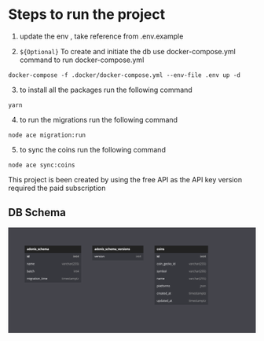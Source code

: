 # Steps to run the project

1. update the env , take reference from .env.example


2. `${Optional}` To create and initiate the db use docker-compose.yml
command to run docker-compose.yml
```
docker-compose -f .docker/docker-compose.yml --env-file .env up -d 
```

3. to install all the packages run the following command
```
yarn
```

4. to run the migrations run the following command
```
node ace migration:run 
```

5. to sync the coins run the following command
```
node ace sync:coins
```

This project is been created by using the free API as the API key version required the paid subscription

## DB Schema

![App Screenshot](./assets/dbSchema.png)